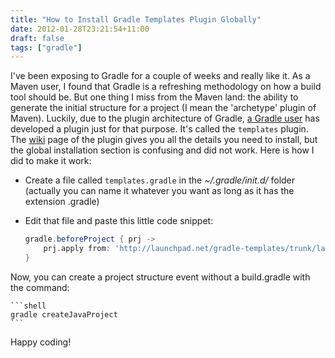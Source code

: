 ```yaml
---
title: "How to Install Gradle Templates Plugin Globally"
date: 2012-01-28T23:21:54+11:00
draft: false
tags: ["gradle"]
---
```


I've been exposing to Gradle for a couple of weeks and really like it. As a Maven user, I found that Gradle is a refreshing methodology on how a build tool should be. But one thing I miss from the Maven land: the ability to generate the initial structure for a project (I mean the 'archetype' plugin of Maven). Luckily, due to the plugin architecture of Gradle, [a Gradle user](http://eric-berry.blogspot.com) has developed a plugin just for that purpose. It's called the `templates` plugin. The [wiki](http://tellurianring.com/wiki/gradle/templates) page of the plugin gives you all the details you need to install, but the global installation section is confusing and did not work. Here is how I did to make it work: 

* Create a file called `templates.gradle` in the _~/.gradle/init.d/_ folder (actually you can name it whatever you want as long as it has the extension .gradle)
* Edit that file and paste this little code snippet:


    ```groovy
    gradle.beforeProject { prj ->
        prj.apply from: 'http://launchpad.net/gradle-templates/trunk/latest/+download/apply.groovy'
    }
    ```
Now, you can create a project structure event without a build.gradle with the command:
    
    ```shell
    gradle createJavaProject
    ``` 
Happy coding!